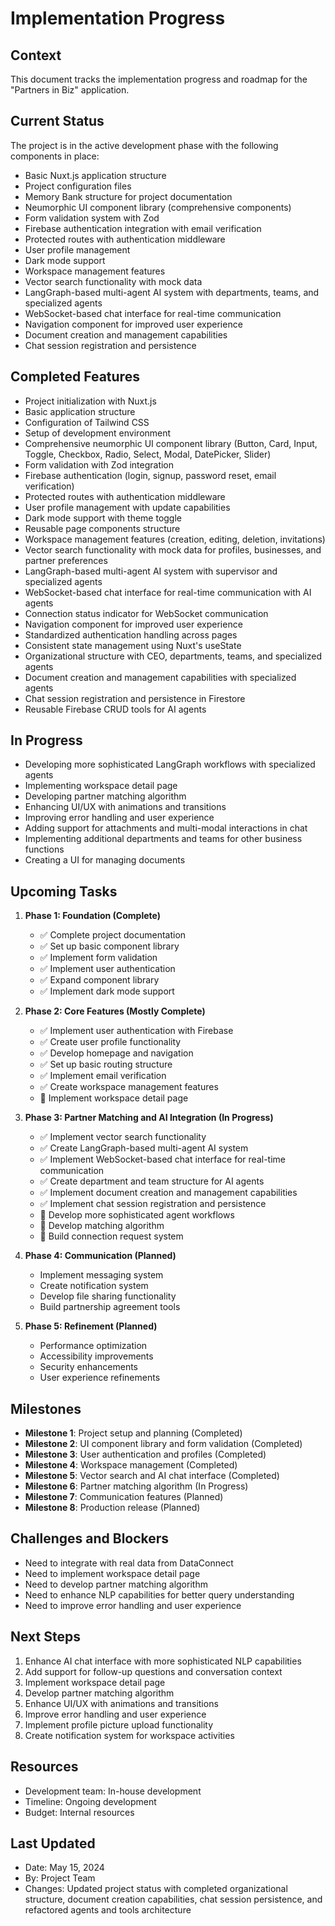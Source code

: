 # Implementation Progress

## Context
This document tracks the implementation progress and roadmap for the "Partners in Biz" application.

## Current Status
The project is in the active development phase with the following components in place:
- Basic Nuxt.js application structure
- Project configuration files
- Memory Bank structure for project documentation
- Neumorphic UI component library (comprehensive components)
- Form validation system with Zod
- Firebase authentication integration with email verification
- Protected routes with authentication middleware
- User profile management
- Dark mode support
- Workspace management features
- Vector search functionality with mock data
- LangGraph-based multi-agent AI system with departments, teams, and specialized agents
- WebSocket-based chat interface for real-time communication
- Navigation component for improved user experience
- Document creation and management capabilities
- Chat session registration and persistence

## Completed Features
- Project initialization with Nuxt.js
- Basic application structure
- Configuration of Tailwind CSS
- Setup of development environment
- Comprehensive neumorphic UI component library (Button, Card, Input, Toggle, Checkbox, Radio, Select, Modal, DatePicker, Slider)
- Form validation with Zod integration
- Firebase authentication (login, signup, password reset, email verification)
- Protected routes with authentication middleware
- User profile management with update capabilities
- Dark mode support with theme toggle
- Reusable page components structure
- Workspace management features (creation, editing, deletion, invitations)
- Vector search functionality with mock data for profiles, businesses, and partner preferences
- LangGraph-based multi-agent AI system with supervisor and specialized agents
- WebSocket-based chat interface for real-time communication with AI agents
- Connection status indicator for WebSocket communication
- Navigation component for improved user experience
- Standardized authentication handling across pages
- Consistent state management using Nuxt's useState
- Organizational structure with CEO, departments, teams, and specialized agents
- Document creation and management capabilities with specialized agents
- Chat session registration and persistence in Firestore
- Reusable Firebase CRUD tools for AI agents

## In Progress
- Developing more sophisticated LangGraph workflows with specialized agents
- Implementing workspace detail page
- Developing partner matching algorithm
- Enhancing UI/UX with animations and transitions
- Improving error handling and user experience
- Adding support for attachments and multi-modal interactions in chat
- Implementing additional departments and teams for other business functions
- Creating a UI for managing documents

## Upcoming Tasks
1. **Phase 1: Foundation (Complete)**
   - ✅ Complete project documentation
   - ✅ Set up basic component library
   - ✅ Implement form validation
   - ✅ Implement user authentication
   - ✅ Expand component library
   - ✅ Implement dark mode support

2. **Phase 2: Core Features (Mostly Complete)**
   - ✅ Implement user authentication with Firebase
   - ✅ Create user profile functionality
   - ✅ Develop homepage and navigation
   - ✅ Set up basic routing structure
   - ✅ Implement email verification
   - ✅ Create workspace management features
   - 🔄 Implement workspace detail page

3. **Phase 3: Partner Matching and AI Integration (In Progress)**
   - ✅ Implement vector search functionality
   - ✅ Create LangGraph-based multi-agent AI system
   - ✅ Implement WebSocket-based chat interface for real-time communication
   - ✅ Create department and team structure for AI agents
   - ✅ Implement document creation and management capabilities
   - ✅ Implement chat session registration and persistence
   - 🔄 Develop more sophisticated agent workflows
   - 🔄 Develop matching algorithm
   - 🔄 Build connection request system

4. **Phase 4: Communication (Planned)**
   - Implement messaging system
   - Create notification system
   - Develop file sharing functionality
   - Build partnership agreement tools

5. **Phase 5: Refinement (Planned)**
   - Performance optimization
   - Accessibility improvements
   - Security enhancements
   - User experience refinements

## Milestones
- **Milestone 1**: Project setup and planning (Completed)
- **Milestone 2**: UI component library and form validation (Completed)
- **Milestone 3**: User authentication and profiles (Completed)
- **Milestone 4**: Workspace management (Completed)
- **Milestone 5**: Vector search and AI chat interface (Completed)
- **Milestone 6**: Partner matching algorithm (In Progress)
- **Milestone 7**: Communication features (Planned)
- **Milestone 8**: Production release (Planned)

## Challenges and Blockers
- Need to integrate with real data from DataConnect
- Need to implement workspace detail page
- Need to develop partner matching algorithm
- Need to enhance NLP capabilities for better query understanding
- Need to improve error handling and user experience

## Next Steps
1. Enhance AI chat interface with more sophisticated NLP capabilities
2. Add support for follow-up questions and conversation context
3. Implement workspace detail page
4. Develop partner matching algorithm
5. Enhance UI/UX with animations and transitions
6. Improve error handling and user experience
7. Implement profile picture upload functionality
8. Create notification system for workspace activities

## Resources
- Development team: In-house development
- Timeline: Ongoing development
- Budget: Internal resources

## Last Updated
- Date: May 15, 2024
- By: Project Team
- Changes: Updated project status with completed organizational structure, document creation capabilities, chat session persistence, and refactored agents and tools architecture